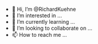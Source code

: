 - 👋 Hi, I’m @RichardKuehne
- 👀 I’m interested in ...
- 🌱 I’m currently learning ...
- 💞️ I’m looking to collaborate on ...
- 📫 How to reach me ...

<!---
RichardKuehne/RichardKuehne is a ✨ special ✨ repository because its `README.md` (this file) appears on your GitHub profile.
You can click the Preview link to take a look at your changes.
--->
